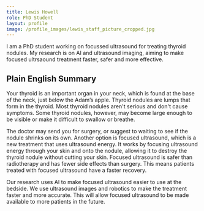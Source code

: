 ```yaml
---
title: Lewis Howell
role: PhD Student
layout: profile
image: /profile_images/lewis_staff_picture_cropped.jpg
---
```


I am a PhD student working on focussed ultrasound for treating thyroid nodules. My research is on AI and ultrasound imaging, aiming to make focused ultrsaound treatment faster, safer and more effective. 

## Plain English Summary
Your thyroid is an important organ in your neck, which is found at the base of the neck, just below the Adam’s apple. Thyroid nodules are lumps that form in the thyroid. Most thyroid nodules aren't serious and don't cause symptoms. Some thyroid nodules, however, may become large enough to be visible or make it difficult to swallow or breathe. 

The doctor may send you for surgery, or suggest to waiting to see if the nodule shrinks on its own. Another option is focused ultrasound, which is a new treatment that uses ultrasound energy. It works by focusing ultrasound energy through your skin and onto the nodule, allowing it to destroy the thyroid nodule without cutting your skin. Focused ultrasound is safer than radiotherapy and has fewer side effects than surgery. This means patients treated with focused ultrasound have a faster recovery. 

Our research uses AI to make focused ultrasound easier to use at the bedside. We use ultrasound images and robotics to make the treatment faster and more accurate. This will allow focused ultrasound to be made available to more patients in the future. 
